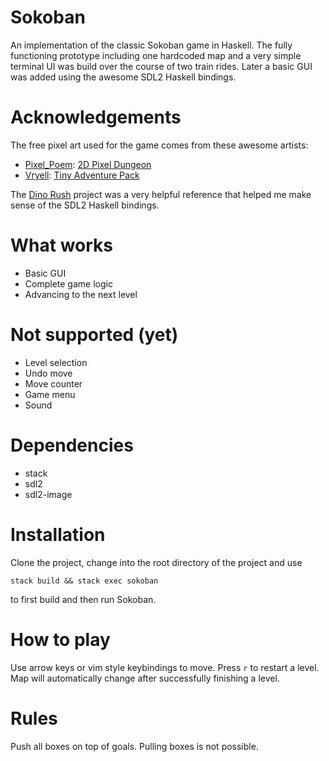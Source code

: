 # Sokoban

An implementation of the classic Sokoban game in Haskell. The fully functioning
prototype including one hardcoded map and a very simple terminal UI was build
over the course of two train rides. Later a basic GUI was added using the
awesome SDL2 Haskell bindings.

# Acknowledgements

The free pixel art used for the game comes from these awesome artists:
- [Pixel_Poem](https://twitter.com/pixel_poem):
  [2D Pixel Dungeon](https://pixel-poem.itch.io/dungeon-assetpuck)
- [Vryell](https://twitter.com/Vryell):
  [Tiny Adventure Pack](https://vryell.itch.io/tiny-adventure-pack)

The [Dino Rush](https://github.com/jxv/dino-rush) project was a very helpful
reference that helped me make sense of the SDL2 Haskell bindings.

# What works

- Basic GUI
- Complete game logic
- Advancing to the next level

# Not supported (yet)

- Level selection
- Undo move
- Move counter
- Game menu
- Sound

# Dependencies

- stack
- sdl2
- sdl2-image

# Installation

Clone the project, change into the root directory of the project and use

```
stack build && stack exec sokoban
```

to first build and then run Sokoban.

# How to play

Use arrow keys or vim style keybindings to move. Press `r` to restart a level.
Map will automatically change after successfully finishing a level.

# Rules

Push all boxes on top of goals. Pulling boxes is not possible.
